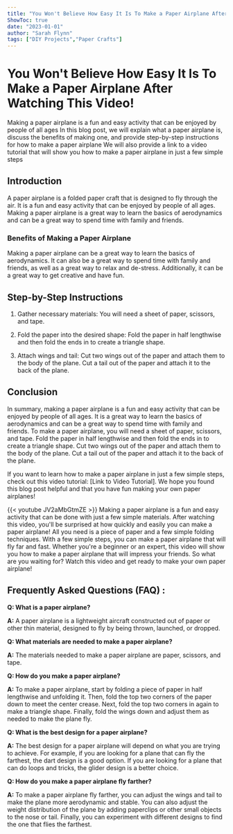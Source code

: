 ```yaml
---
title: "You Won't Believe How Easy It Is To Make a Paper Airplane After Watching This Video!"
ShowToc: true 
date: "2023-01-01"
author: "Sarah Flynn" 
tags: ["DIY Projects","Paper Crafts"]
---
```

# You Won't Believe How Easy It Is To Make a Paper Airplane After Watching This Video!

Making a paper airplane is a fun and easy activity that can be enjoyed by people of all ages In this blog post, we will explain what a paper airplane is, discuss the benefits of making one, and provide step-by-step instructions for how to make a paper airplane We will also provide a link to a video tutorial that will show you how to make a paper airplane in just a few simple steps

## Introduction

A paper airplane is a folded paper craft that is designed to fly through the air. It is a fun and easy activity that can be enjoyed by people of all ages. Making a paper airplane is a great way to learn the basics of aerodynamics and can be a great way to spend time with family and friends.

### Benefits of Making a Paper Airplane

Making a paper airplane can be a great way to learn the basics of aerodynamics. It can also be a great way to spend time with family and friends, as well as a great way to relax and de-stress. Additionally, it can be a great way to get creative and have fun.

## Step-by-Step Instructions

1. Gather necessary materials: You will need a sheet of paper, scissors, and tape.

2. Fold the paper into the desired shape: Fold the paper in half lengthwise and then fold the ends in to create a triangle shape.

3. Attach wings and tail: Cut two wings out of the paper and attach them to the body of the plane. Cut a tail out of the paper and attach it to the back of the plane.

## Conclusion

In summary, making a paper airplane is a fun and easy activity that can be enjoyed by people of all ages. It is a great way to learn the basics of aerodynamics and can be a great way to spend time with family and friends. To make a paper airplane, you will need a sheet of paper, scissors, and tape. Fold the paper in half lengthwise and then fold the ends in to create a triangle shape. Cut two wings out of the paper and attach them to the body of the plane. Cut a tail out of the paper and attach it to the back of the plane. 

If you want to learn how to make a paper airplane in just a few simple steps, check out this video tutorial: [Link to Video Tutorial]. We hope you found this blog post helpful and that you have fun making your own paper airplanes!

{{< youtube JV2aMbGtmZE >}} 
Making a paper airplane is a fun and easy activity that can be done with just a few simple materials. After watching this video, you'll be surprised at how quickly and easily you can make a paper airplane! All you need is a piece of paper and a few simple folding techniques. With a few simple steps, you can make a paper airplane that will fly far and fast. Whether you're a beginner or an expert, this video will show you how to make a paper airplane that will impress your friends. So what are you waiting for? Watch this video and get ready to make your own paper airplane!

## Frequently Asked Questions (FAQ) :
**Q: What is a paper airplane?**

**A:** A paper airplane is a lightweight aircraft constructed out of paper or other thin material, designed to fly by being thrown, launched, or dropped. 

**Q: What materials are needed to make a paper airplane?**

**A:** The materials needed to make a paper airplane are paper, scissors, and tape. 

**Q: How do you make a paper airplane?**

**A:** To make a paper airplane, start by folding a piece of paper in half lengthwise and unfolding it. Then, fold the top two corners of the paper down to meet the center crease. Next, fold the top two corners in again to make a triangle shape. Finally, fold the wings down and adjust them as needed to make the plane fly. 

**Q: What is the best design for a paper airplane?**

**A:** The best design for a paper airplane will depend on what you are trying to achieve. For example, if you are looking for a plane that can fly the farthest, the dart design is a good option. If you are looking for a plane that can do loops and tricks, the glider design is a better choice. 

**Q: How do you make a paper airplane fly farther?**

**A:** To make a paper airplane fly farther, you can adjust the wings and tail to make the plane more aerodynamic and stable. You can also adjust the weight distribution of the plane by adding paperclips or other small objects to the nose or tail. Finally, you can experiment with different designs to find the one that flies the farthest.



